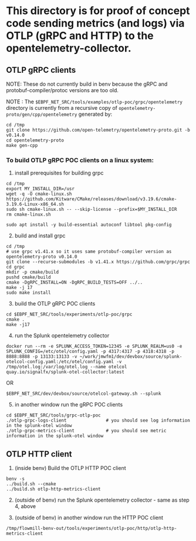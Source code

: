 # This directory is for proof of concept code sending metrics (and logs) via OTLP (gRPC and HTTP) to the opentelemetry-collector.

## OTLP gRPC clients

NOTE: These do not currently build in benv because the gRPC and protobuf-compiler/protoc versions are too old.

NOTE : The `$EBPF_NET_SRC/tools/examples/otlp-poc/grpc/opentelemetry` directory is currently from a recursive copy
of `opentelemetry-proto/gen/cpp/opentelemetry` generated by:

  ``` shell
  cd /tmp
  git clone https://github.com/open-telemetry/opentelemetry-proto.git -b v0.14.0
  cd opentelemetry-proto
  make gen-cpp
  ```

### To build OTLP gRPC POC clients on a linux system:

1) install prerequisites for building grpc
``` shell
cd /tmp
export MY_INSTALL_DIR=/usr
wget -q -O cmake-linux.sh https://github.com/Kitware/CMake/releases/download/v3.19.6/cmake-3.19.6-Linux-x86_64.sh
sudo sh cmake-linux.sh -- --skip-license --prefix=$MY_INSTALL_DIR
rm cmake-linux.sh
```
``` shell
sudo apt install -y build-essential autoconf libtool pkg-config
```

2) build and install grpc
``` shell
cd /tmp
# use grpc v1.41.x so it uses same protobuf-compiler version as opentelemetry-proto v0.14.0
git clone --recurse-submodules -b v1.41.x https://github.com/grpc/grpc
cd grpc
mkdir -p cmake/build
pushd cmake/build
cmake -DgRPC_INSTALL=ON -DgRPC_BUILD_TESTS=OFF ../..
make -j 17
sudo make install
```

3) build the OTLP gRPC POC clients
``` shell
cd $EBPF_NET_SRC/tools/experiments/otlp-poc/grpc
cmake .
make -j17
```

4) run the Splunk opentelemetry collector
``` shell
docker run --rm -e SPLUNK_ACCESS_TOKEN=12345 -e SPLUNK_REALM=us0 -e SPLUNK_CONFIG=/etc/otel/config.yaml -p 4317:4317 -p 4318:4318 -p 8888:8888 -p 13133:13133 -v ~/work/jmwfm1/dev/devbox/source/splunk-otelcol-config.yaml:/etc/otel/config.yaml -v /tmp/otel.log:/var/log/otel.log --name otelcol quay.io/signalfx/splunk-otel-collector:latest
```
OR
``` shell
$EBPF_NET_SRC/dev/devbox/source/otelcol-gateway.sh --splunk
```

5) in another window run the gRPC POC clients
``` shell
cd $EBPF_NET_SRC/tools/grpc-otlp-poc
./otlp-grpc-logs-client               # you should see log information in the splunk-otel window
./otlp-grpc-metrics-client            # you should see metric information in the splunk-otel window
```

## OTLP HTTP client

1) (inside benv) Build the OTLP HTTP POC client
``` shell
benv -s
../build.sh --cmake
../build.sh otlp-http-metrics-client
```

2) (outside of benv) run the Splunk opentelemetry collector - same as step 4, above

3) (outside of benv) in another window run the HTTP POC client
``` shell
/tmp/flowmill-benv-out/tools/experiments/otlp-poc/http/otlp-http-metrics-client
```
